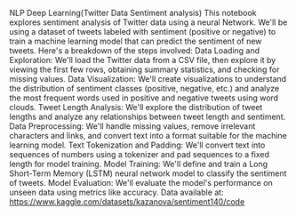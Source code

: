NLP Deep Learning(Twitter Data Sentiment analysis)
This notebook explores sentiment analysis of Twitter data using a neural Network. We'll be using a dataset of tweets 
labeled with sentiment (positive or negative) to train a machine learning model that can predict the sentiment of new 
tweets. Here's a breakdown of the steps involved:
Data Loading and Exploration: We'll load the Twitter data from a CSV file, then explore it by viewing the first few rows,
obtaining summary statistics, and checking for missing values. Data Visualization: We'll create visualizations to understand 
the distribution of sentiment classes 
(positive, negative, etc.) and analyze the most frequent words used in positive and negative tweets using word clouds.
Tweet Length Analysis: We'll explore the distribution of tweet lengths and analyze any relationships between tweet length and 
sentiment. Data Preprocessing: We'll handle missing values, remove irrelevant characters and links, and convert text into a 
format suitable for the machine learning model. Text Tokenization and Padding: We'll convert text into sequences of numbers 
using a tokenizer and pad sequences to a fixed length for model training. Model Training: We'll define and train a Long Short-Term 
Memory (LSTM) neural network model to classify the sentiment of tweets. Model Evaluation: We'll evaluate the model's performance on 
unseen data using metrics like accuracy.
Data available at: https://www.kaggle.com/datasets/kazanova/sentiment140/code
